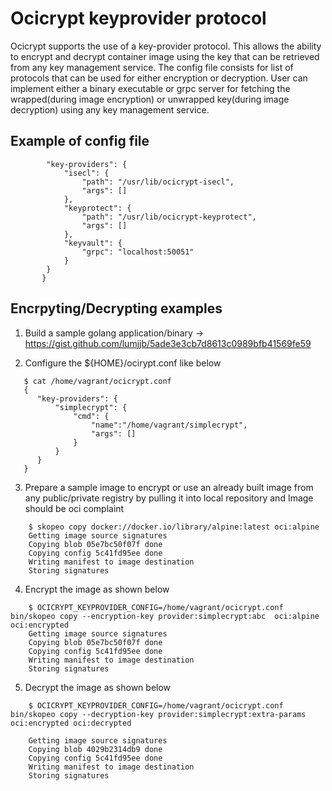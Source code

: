 # Ocicrypt keyprovider protocol

Ocicrypt supports the use of a key-provider protocol. This allows the ability to encrypt and decrypt container image using the key that can be retrieved from any key management service.
The config file consists for list of protocols that can be used for either encryption or decryption. User can implement either a binary executable or grpc server for fetching the wrapped(during image encryption) or unwrapped key(during image decryption) using any key management service.

## Example of config file

```code{
       	"key-providers": {
       		"isecl": {
       			"path": "/usr/lib/ocicrypt-isecl",
       			"args": []
       		},
       		"keyprotect": {
       			"path": "/usr/lib/ocicrypt-keyprotect",
       			"args": []
       		},
       		"keyvault": {
       			"grpc": "localhost:50051"
       		}
       	}
       }
```

## Encrpyting/Decrypting examples

1. Build a sample golang application/binary -> https://gist.github.com/lumjjb/5ade3e3cb7d8613c0989bfb41569fe59

2. Configure the ${HOME}/ocirypt.conf like below
```code
   $ cat /home/vagrant/ocicrypt.conf
   {
      "key-providers": {
          "simplecrypt": {
              "cmd": {
                  "name":"/home/vagrant/simplecrypt",
                  "args": []
              }
          }
      }
   }   
```

3. Prepare a sample image to encrypt or use an already built image from any public/private registry by pulling it into local repository and Image should be oci complaint
```code
    $ skopeo copy docker://docker.io/library/alpine:latest oci:alpine
    Getting image source signatures
    Copying blob 05e7bc50f07f done
    Copying config 5c41fd95ee done
    Writing manifest to image destination
    Storing signatures
```

4. Encrypt the image as shown below
```code
    $ OCICRYPT_KEYPROVIDER_CONFIG=/home/vagrant/ocicrypt.conf bin/skopeo copy --encryption-key provider:simplecrypt:abc  oci:alpine oci:encrypted
    Getting image source signatures
    Copying blob 05e7bc50f07f done
    Copying config 5c41fd95ee done
    Writing manifest to image destination
    Storing signatures
```

5. Decrypt the image as shown below
```code
    $ OCICRYPT_KEYPROVIDER_CONFIG=/home/vagrant/ocicrypt.conf bin/skopeo copy --decryption-key provider:simplecrypt:extra-params oci:encrypted oci:decrypted
    
    Getting image source signatures
    Copying blob 4029b2314db9 done
    Copying config 5c41fd95ee done
    Writing manifest to image destination
    Storing signatures
```
